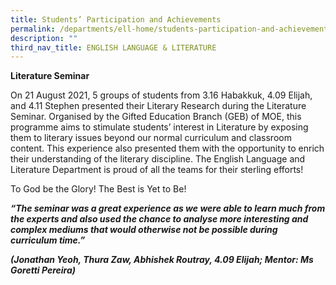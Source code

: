 ```yaml
---
title: Students’ Participation and Achievements
permalink: /departments/ell-home/students-participation-and-achievements/
description: ""
third_nav_title: ENGLISH LANGUAGE & LITERATURE
---
```

**Literature Seminar**

On 21 August 2021, 5 groups of students from 3.16 Habakkuk, 4.09 Elijah, and 4.11 Stephen presented their Literary Research during the Literature Seminar. Organised by the Gifted Education Branch (GEB) of MOE, this programme aims to stimulate students’ interest in Literature by exposing them to literary issues beyond our normal curriculum and classroom content. This experience also presented them with the opportunity to enrich their understanding of the literary discipline. The English Language and Literature Department is proud of all the teams for their sterling efforts!

To God be the Glory! The Best is Yet to Be!

_**“The seminar was a great experience as we were able to learn much from the experts and also used the chance to analyse more interesting and complex mediums that would otherwise not be possible during curriculum time.”**_

_**(Jonathan Yeoh, Thura Zaw, Abhishek Routray, 4.09 Elijah; Mentor: Ms Goretti Pereira)**_